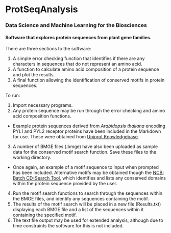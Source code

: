 # ProtSeqAnalysis
### Data Science and Machine Learning for the Biosciences

#### Software that explores protein sequences from plant gene families.

There are three sections to the software:
1. A simple error checking function that identifies if there are any characters in sequences that do not represent an amino acid.
2. A function to calculate amino acid composition of a protein sequence and plot the results.
3. A final function allowing the identification of conserved motifs in protein sequences.

To run:
1. Import necessary programs.
2. Any protein sequence may be run through the error checking and amino acid composition functions. 
  - Example protein sequences derived from *Arabidopsis thaliana* encoding PYL1 and PYL2 receptor proteins have been included in the Markdown for use. These were obtained from [Uniprot Knowledgebase](https://www.uniprot.org/help/uniprotkb).
3. A number of BMGE files (.bmge) have also been uploaded as sample data for the conserved motif search function. Save these files to the working directory.
  - Once again, an example of a motif sequence to input when prompted has been included. Alternative motifs may be obtained though the [NCBI Batch CD-Search Tool](https://www.ncbi.nlm.nih.gov/Structure/bwrpsb/bwrpsb.cgi), which identifies and lists any conserved domains within the protein sequence provided by the user.
4. Run the motif search functions to search through the sequences within the BMGE files, and identify any sequences containing the motif.
5. The results of the motif search will be placed in a new file (Results.txt) displaying each BMGE file and a list of the sequences within it containing the specified motif.
6. The text file output may be used for extended analysis, although due to time constraints the software for this is not included.
